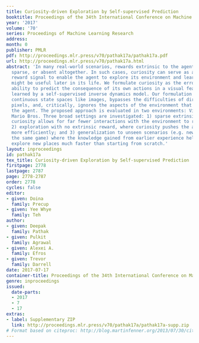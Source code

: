 ```yaml
---
title: Curiosity-driven Exploration by Self-supervised Prediction
booktitle: Proceedings of the 34th International Conference on Machine Learning
year: '2017'
volume: '70'
series: Proceedings of Machine Learning Research
address: 
month: 0
publisher: PMLR
pdf: http://proceedings.mlr.press/v70/pathak17a/pathak17a.pdf
url: http://proceedings.mlr.press/v70/pathak17a.html
abstract: 'In many real-world scenarios, rewards extrinsic to the agent are extremely
  sparse, or absent altogether. In such cases, curiosity can serve as an intrinsic
  reward signal to enable the agent to explore its environment and learn skills that
  might be useful later in its life. We formulate curiosity as the error in an agent’s
  ability to predict the consequence of its own actions in a visual feature space
  learned by a self-supervised inverse dynamics model. Our formulation scales to high-dimensional
  continuous state spaces like images, bypasses the difficulties of directly predicting
  pixels, and, critically, ignores the aspects of the environment that cannot affect
  the agent. The proposed approach is evaluated in two environments: VizDoom and Super
  Mario Bros. Three broad settings are investigated: 1) sparse extrinsic reward, where
  curiosity allows for far fewer interactions with the environment to reach the goal;
  2) exploration with no extrinsic reward, where curiosity pushes the agent to explore
  more efficiently; and 3) generalization to unseen scenarios (e.g. new levels of
  the same game) where the knowledge gained from earlier experience helps the agent
  explore new places much faster than starting from scratch.'
layout: inproceedings
id: pathak17a
tex_title: Curiosity-driven Exploration by Self-supervised Prediction
firstpage: 2778
lastpage: 2787
page: 2778-2787
order: 2778
cycles: false
editor:
- given: Doina
  family: Precup
- given: Yee Whye
  family: Teh
author:
- given: Deepak
  family: Pathak
- given: Pulkit
  family: Agrawal
- given: Alexei A.
  family: Efros
- given: Trevor
  family: Darrell
date: 2017-07-17
container-title: Proceedings of the 34th International Conference on Machine Learning
genre: inproceedings
issued:
  date-parts:
  - 2017
  - 7
  - 17
extras:
- label: Supplementary ZIP
  link: http://proceedings.mlr.press/v70/pathak17a/pathak17a-supp.zip
# Format based on citeproc: http://blog.martinfenner.org/2013/07/30/citeproc-yaml-for-bibliographies/
---
```

